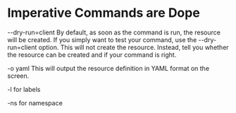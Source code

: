 # Imperative Commands are Dope

--dry-run=client
By default, as soon as the command is run, the resource will be created. If you simply want to test your command, use the --dry-run=client option. This will not create the resource. Instead, tell you whether the resource can be created and if your command is right.

-o yaml This will output the resource definition in YAML format on the screen.

-l for labels

-ns for namespace